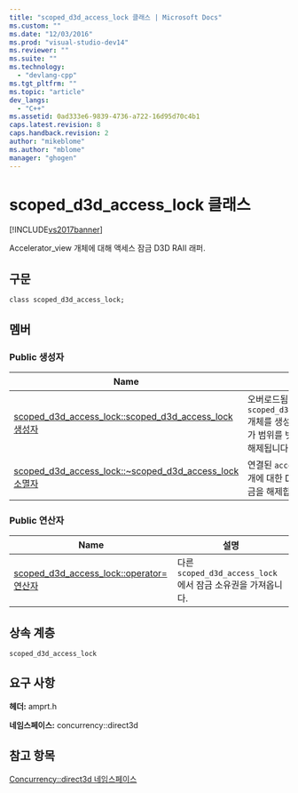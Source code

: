 ```yaml
---
title: "scoped_d3d_access_lock 클래스 | Microsoft Docs"
ms.custom: ""
ms.date: "12/03/2016"
ms.prod: "visual-studio-dev14"
ms.reviewer: ""
ms.suite: ""
ms.technology: 
  - "devlang-cpp"
ms.tgt_pltfrm: ""
ms.topic: "article"
dev_langs: 
  - "C++"
ms.assetid: 0ad333e6-9839-4736-a722-16d95d70c4b1
caps.latest.revision: 8
caps.handback.revision: 2
author: "mikeblome"
ms.author: "mblome"
manager: "ghogen"
---
```

# scoped_d3d_access_lock 클래스
[!INCLUDE[vs2017banner](../../../assembler/inline/includes/vs2017banner.md)]

Accelerator\_view 개체에 대해 액세스 잠금 D3D RAII 래퍼.  
  
## 구문  
  
```  
class scoped_d3d_access_lock;  
```  
  
## 멤버  
  
### Public 생성자  
  
|Name|설명|  
|----------|--------|  
|[scoped\_d3d\_access\_lock::scoped\_d3d\_access\_lock 생성자](../Topic/scoped_d3d_access_lock::scoped_d3d_access_lock%20Constructor.md)|오버로드됨.  `scoped_d3d_access_lock` 개체를 생성합니다.  이 개체가 범위를 벗어날 때 잠금이 해제됩니다.|  
|[scoped\_d3d\_access\_lock::~scoped\_d3d\_access\_lock 소멸자](../Topic/scoped_d3d_access_lock::~scoped_d3d_access_lock%20Destructor.md)|연결된 `accelerator_view` 개에 대한 D3D 액세스 잠금을 해제합니다.|  
  
### Public 연산자  
  
|Name|설명|  
|----------|--------|  
|[scoped\_d3d\_access\_lock::operator\= 연산자](../Topic/scoped_d3d_access_lock::operator=%20Operator.md)|다른 `scoped_d3d_access_lock`에서 잠금 소유권을 가져옵니다.|  
  
## 상속 계층  
 `scoped_d3d_access_lock`  
  
## 요구 사항  
 **헤더:** amprt.h  
  
 **네임스페이스:** concurrency::direct3d  
  
## 참고 항목  
 [Concurrency::direct3d 네임스페이스](../../../parallel/amp/reference/concurrency-direct3d-namespace.md)